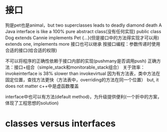 # 接口
狗是pet也是animal，but two superclasses leads to deadly diamond death
A Java interface is like a 100% pure abstract class(没有任何实现)
public class Dog extends Cannie implements Pet {...}(但是接口中的方法得实现才可以用)
extends one, implements more
接口也可以继承
按接口编程：参数传递时使用合适的接口(给合适的权限)

不可以将程序的正确性依赖于接口内部的实现(pushmany是否调用push)
正确方法：接口+组合（simple_stack和monitorable_stack组合）
关于效率：
invokeinterface is 38% slower than invokevirtual 
因为有方法表，类中方法在固定位置，查找方法更快（方法表中，overriding的方法在同一个位置）
but, it does not matter
c++中是虚函数覆盖

interface中也可以有方法(default method)，为升级提供便利(一个折中的方案，体现了工程思想的solution)
# classes versus interfaces